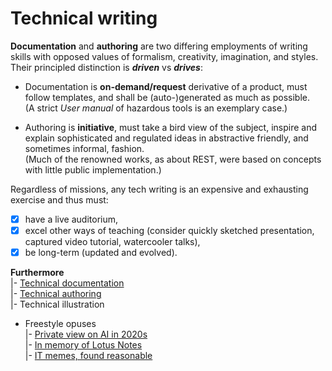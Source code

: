 # Technical writing

__Documentation__ and __authoring__ are two differing employments of writing skills with opposed values of formalism, creativity, imagination, and styles. Their principled distinction is __*driven*__ vs __*drives*__:

* Documentation is **on-demand/request** derivative of a product, must follow templates, and shall be (auto-)generated as much as possible.\
(A strict _User manual_ of hazardous tools is an exemplary case.)

* Authoring is **initiative**, must take a bird view of the subject, inspire and explain sophisticated and regulated ideas in abstractive friendly, and sometimes informal, fashion.\
(Much of the renowned works, as about REST, were based on concepts with little public implementation.)

Regardless of missions, any tech writing is an expensive and exhausting exercise and thus must:

+ [x] have a live auditorium,
+ [x] excel other ways of teaching (consider quickly sketched presentation, captured video tutorial, watercooler talks),
+ [x] be long-term (updated and evolved).

__Furthermore__\
|- [Technical documentation](README+/tech-docu.md)\
|- [Technical authoring](README+/tech-authoring.md)\
|- Technical illustration

+ Freestyle opuses\
|- [Private view on AI in 2020s](README+/opuses/AI-2020s.md)\
|- [In memory of Lotus Notes](README+/opuses/LN-view.md)\
|- [IT memes, found reasonable](README+/opuses/IT-memes.md)
